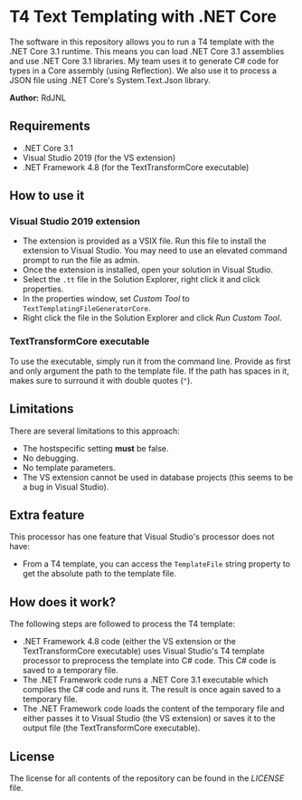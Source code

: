 # T4 Text Templating with .NET Core
The software in this repository allows you to run a T4 template with the .NET Core 3.1 runtime. This means you can load .NET Core 3.1 assemblies and use .NET Core 3.1 libraries. My team uses it to generate C# code for types in a Core assembly (using Reflection). We also use it to process a JSON file using .NET Core's System.Text.Json library.

__Author:__ RdJNL

## Requirements
- .NET Core 3.1
- Visual Studio 2019 (for the VS extension)
- .NET Framework 4.8 (for the TextTransformCore executable)

## How to use it

### Visual Studio 2019 extension
- The extension is provided as a VSIX file. Run this file to install the extension to Visual Studio. You may need to use an elevated command prompt to run the file as admin.
- Once the extension is installed, open your solution in Visual Studio.
- Select the `.tt` file in the Solution Explorer, right click it and click properties.
- In the properties window, set _Custom Tool_ to `TextTemplatingFileGeneratorCore`.
- Right click the file in the Solution Explorer and click _Run Custom Tool_.

### TextTransformCore executable
To use the executable, simply run it from the command line. Provide as first and only argument the path to the template file. If the path has spaces in it, makes sure to surround it with double quotes (`"`).

## Limitations
There are several limitations to this approach:
- The hostspecific setting __must__ be false.
- No debugging.
- No template parameters.
- The VS extension cannot be used in database projects (this seems to be a bug in Visual Studio).

## Extra feature
This processor has one feature that Visual Studio's processor does not have:
- From a T4 template, you can access the `TemplateFile` string property to get the absolute path to the template file.

## How does it work?
The following steps are followed to process the T4 template:
- .NET Framework 4.8 code (either the VS extension or the TextTransformCore executable) uses Visual Studio's T4 template processor to preprocess the template into C# code. This C# code is saved to a temporary file.
- The .NET Framework code runs a .NET Core 3.1 executable which compiles the C# code and runs it. The result is once again saved to a temporary file.
- The .NET Framework code loads the content of the temporary file and either passes it to Visual Studio (the VS extension) or saves it to the output file (the TextTransformCore executable).

## License
The license for all contents of the repository can be found in the _LICENSE_ file.
